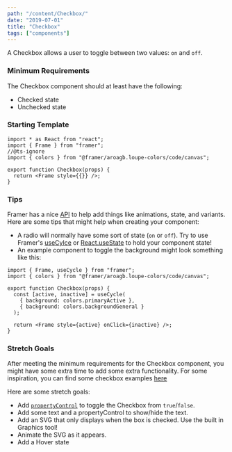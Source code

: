 ```yaml
---
path: "/content/Checkbox/"
date: "2019-07-01"
title: "Checkbox"
tags: ["components"]
---
```


A Checkbox allows a user to toggle between two values: `on` and `off`.

### Minimum Requirements

The Checkbox component should at least have the following:

- Checked state
- Unchecked state

### Starting Template

```tsx
import * as React from "react";
import { Frame } from "framer";
//@ts-ignore
import { colors } from "@framer/aroagb.loupe-colors/code/canvas";

export function Checkbox(props) {
  return <Frame style={{}} />;
}
```

### Tips

Framer has a nice [API](https://www.framer.com/api/) to help add things like animations, state, and variants. Here are some tips that might help when creating your component:

- A radio will normally have some sort of state (`on` or `off`). Try to use Framer's [useCylce](https://www.framer.com/api#cycle) or [React.useState](https://reactjs.org/docs/hooks-state.html) to hold your component state!
- An example component to toggle the background might look something like this:

```tsx
import { Frame, useCycle } from "framer";
import { colors } from "@framer/aroagb.loupe-colors/code/canvas";

export function Checkbox(props) {
  const [active, inactive] = useCycle(
    { background: colors.primaryActive },
    { background: colors.backgroundGeneral }
  );

  return <Frame style={active} onClick={inactive} />;
}
```

### Stretch Goals

After meeting the minimum requirements for the Checkbox component, you might have some extra time to add some extra functionality. For some inspiration, you can find some checkbox examples [here](https://ant.design/components/checkbox/)

Here are some stretch goals:

- Add [`propertyControl`](https://www.framer.com/api/property-controls) to toggle the Checkbox from `true`/`false`.
- Add some text and a propertyControl to show/hide the text.
- Add an SVG that only displays when the box is checked. Use the built in Graphics tool!
- Animate the SVG as it appears.
- Add a Hover state
